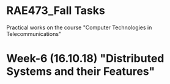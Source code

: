 # RAE473_Fall Tasks
Practical works on the course "Computer Technologies in Telecommunications"
# Week-6 (16.10.18) "Distributed Systems and their Features"
